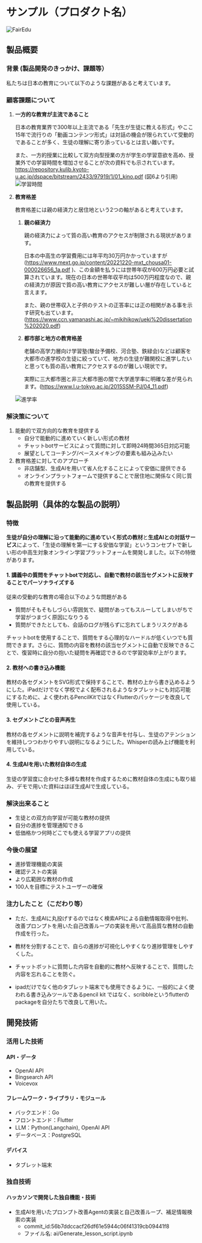 # サンプル（プロダクト名）

![FairEdu](image/FairEdu_logo_v2.png)

## 製品概要
### 背景 (製品開発のきっかけ、課題等）
私たちは日本の教育について以下のような課題があると考えています。

### 顧客課題について
1. **一方的な教育が主流であること**
   
    日本の教育業界で300年以上主流である「先生が生徒に教える形式」やここ15年で流行りの「動画コンテンツ形式」は対話の機会が限られていて受動的であることが多く、生徒の理解に寄り添っているとは言い難いです。  
    
    また、一方的授業に比較して双方向型授業の方が学生の学習意欲を高め、授業外での学習時間を増加させることが次の資料でも示されています。  
    https://repository.kulib.kyoto-u.ac.jp/dspace/bitstream/2433/97919/1/01_kino.pdf
    (図6より引用)
![学習時間](image/image_1.png)


1. **教育格差**
   
   教育格差には親の経済力と居住地という2つの軸があると考えています。
    1. **親の経済力**
   
        親の経済力によって質の高い教育のアクセスが制限される現状があります。

        日本の中高生の学習費用には年平均30万円かかっていますが (https://www.mext.go.jp/content/20221220-mxt_chousa01-000026656_1a.pdf )、この金額を払うには世帯年収が600万円必要と試算されています。現在の日本の世帯年収平均は500万円程度なので、親の経済力が原因で質の高い教育にアクセスが難しい層が存在していると言えます。

        また、親の世帯収入と子供のテストの正答率には正の相関がある事を示す研究も出ています。(https://www.ccn.yamanashi.ac.jp/~mikihikow/ueki%20dissertation%202020.pdf)


    2.  **都市部と地方の教育格差**
   
        老舗の高学力層向け学習塾(駿台予備校、河合塾、鉄緑会)などは顧客を大都市の進学校の生徒に絞っていて、地方の生徒が難関校に進学したいと思っても質の高い教育にアクセスするのが難しい現状です。

        実際に三大都市圏と非三大都市圏の間で大学進学率に明確な差が見られます。(https://www.l.u-tokyo.ac.jp/2015SSM-PJ/04_11.pdf)

    ![進学率](image/image_2.png)

### 解決策について

1. 能動的で双方向的な教育を提供する　　
    - 自分で能動的に進めていく新しい形式の教材
    - チャットbotサービスによって質問に対して即時24時間365日対応可能
    - 展望としてコーチング/ペースメイキングの要素も組み込みたい
2. 教育格差に対してのアプローチ
   - 非店舗型、生成AIを用いて省人化することによって安価に提供できる
    - オンラインプラットフォームで提供することで居住地に関係なく同じ質の教育を提供する
## 製品説明（具体的な製品の説明）
### 特徴
**生徒が自分の理解に沿って能動的に進めていく形式の教材**と**生成AIとの対話サービス**によって、「生徒の理解を第一にする安価な学習」というコンセプトで新しい形の中高生対象オンライン学習プラットフォームを開発しました。以下の特徴があります。
#### 1. 講義中の質問をチャットbotで対応し、自動で教材の該当セグメントに反映することでパーソナライズする
従来の受動的な教育の場合以下のような問題がある
  - 質問がそもそもしづらい雰囲気で、疑問があってもスルーしてしまいがちで学習がつまづく原因になりうる
  - 質問ができたとしても、会話のログが残らずに忘れてしまうリスクがある

チャットbotを使用することで、質問をする心理的なハードルが低くいつでも質問できます。さらに、質問の内容を教材の該当セグメントに自動で反映できることで、復習時に自分の抱いた疑問を再確認できるので学習効率が上がります。
#### 2. 教材への書き込み機能
教材の各セグメントをSVG形式で保持することで、教材の上から書き込めるようにした。iPadだけでなく学校でよく配布されるようなタブレットにも対応可能にするために、よく使われるPencilKitではなくFlutterのパッケージを改良して使用している。
#### 3. セグメントごとの音声再生
教材の各セグメントに説明を補完するような音声を付与し、生徒のアテンションを維持しつつわかりやすい説明になるようにした。Whisperの読み上げ機能を利用している。
#### 4. 生成AIを用いた教材自体の生成
生徒の学習度に合わせた多様な教材を作成するために教材自体の生成にも取り組み、デモで用いた資料はほぼ生成AIで生成している。
### 解決出来ること
* 生徒との双方向学習が可能な教材の提供
* 自分の進捗を管理通知できる
* 低価格かつ何時どこでも使える学習アプリの提供
### 今後の展望
* 進捗管理機能の実装
* 確認テストの実装
* より広範囲な教材の作成
* 100人を目標にテストユーザーの確保
### 注力したこと（こだわり等）
* ただ、生成AIに丸投げするのではなく検索APIによる自動情報取得や批判、改善プロンプトを用いた自己改善ループの実装を用いて高品質な教材の自動作成を行った。  
  
* 教材を分割することで、自らの進捗が可視化しやすくなり進捗管理をしやすくした。
  
* チャットボットに質問した内容を自動的に教材へ反映することで、質問した内容を忘れることを防ぐ。
  
* ipadだけでなく他のタブレット端末でも使用できるように、一般的によく使われる書き込みツールであるpencil kit ではなく、scribbleというflutterのpackageを自分たちで改良して用いた。

## 開発技術
### 活用した技術
#### API・データ
* OpenAI API
* Bingsearch API
* Voicevox

#### フレームワーク・ライブラリ・モジュール
- バックエンド：Go
- フロントエンド：Flutter
- LLM：Python(Langchain), OpenAI API
- データベース：PostgreSQL

#### デバイス
* タブレット端末

### 独自技術
#### ハッカソンで開発した独自機能・技術
- 生成AIを用いたプロンプト改善Agentの実装と自己改善ループ、補足情報検索の実装 
    * commit_id:56b7ddccacf26df61e5944c06f41319cb09441f8
    * ファイル名: ai/Generate_lesson_script.ipynb